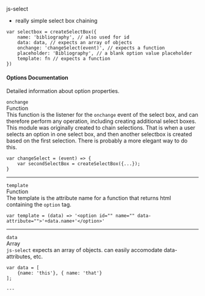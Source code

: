 js-select

- really simple select box chaining

```
var selectbox = createSelectBox({
    name: 'bibliography', // also used for id
    data: data, // expects an array of objects
    onchange: 'changeSelect(event)', // expects a function
    placeholder: 'Bibliography', // a blank option value placeholder
    template: fn // expects a function
})

```

#### Options Documentation
Detailed information about option properties.

`onchange`  
Function  
This function is the listener for the `onchange` event of the select box, and can therefore perform any operation, including creating additional select boxes. This module was originally created to chain selections.  That is when a user selects an option in one select box, and then another selectbox is created based on the first selection.  There is probably a more elegant way to do this.  

```
var changeSelect = (event) => {
	var secondSelectBox = createSelectBox({...});
}
```

---

`template`  
Function  
The template is the attribute name for a function that returns html containing the `option` tag. 

```
var template = (data) => '<option id="" name="" data-attribute="">'+data.name+'</option>'

```
---

`data`  
Array  
`js-select` expects an array of objects. can easily accomodate data-attributes, etc.

```
var data = [
	{name: 'this'}, { name: 'that'}
];

---



```

